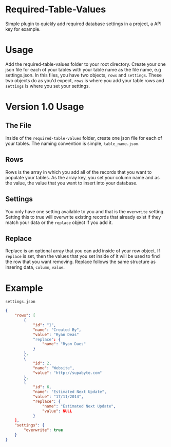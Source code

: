 Required-Table-Values
=====================

Simple plugin to quickly add required database settings in a project, a API key for example.

Usage
=====

Add the required-table-values folder to your root directory. Create your one json file for each of your tables with your table name as the file name, e.g settings.json. In this files, you have two objects, `rows` and `settings`. These two objects do as you'd expect, `rows` is where you add your table rows and `settings` is where you set your settings.

Version 1.0 Usage
=================

The File
--------
Inside of the `required-table-values` folder, create one json file for each of your tables. The naming convention is simple, `table_name.json`.

Rows
----
Rows is the array in which you add all of the records that you want to populate your tables. As the array key, you set your column name and as the value, the value that you want to insert into your database.

Settings
--------
You only have one setting available to you and that is the `overwrite` setting. Setting this to true will overwrite existing records that already exist if they match your data or the `replace` object if you add it.

Replace
-------
Replace is an optional array that you can add inside of your row object. If `replace` is set, then the values that you set inside of it will be used to find the row that you want removing. Replace follows the same structure as insering data, `column`, `value`.

Example
=======
`settings.json`

```json
{
    "rows": [
        {
            "id": "1",
            "name": "Created By",
            "value": "Ryan Deas"
            "replace": {
                "name": "Ryan Daes"
            }
        },
        {
            "id": 2,
            "name": "Website",
            "value": "http://supabyte.com"
        },
        {
            "id": 6,
            "name": "Estimated Next Update",
            "value": "17/11/2014",
            "replace": {
                "name": "Estimated Next Update",
                "value": NULL
            }
    ],
    "settings": {
        "overwrite": true
    }
}
```
